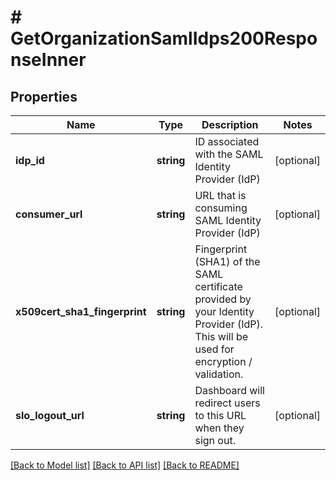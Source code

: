 # # GetOrganizationSamlIdps200ResponseInner

## Properties

Name | Type | Description | Notes
------------ | ------------- | ------------- | -------------
**idp_id** | **string** | ID associated with the SAML Identity Provider (IdP) | [optional]
**consumer_url** | **string** | URL that is consuming SAML Identity Provider (IdP) | [optional]
**x509cert_sha1_fingerprint** | **string** | Fingerprint (SHA1) of the SAML certificate provided by your Identity Provider (IdP). This will be used for encryption / validation. | [optional]
**slo_logout_url** | **string** | Dashboard will redirect users to this URL when they sign out. | [optional]

[[Back to Model list]](../../README.md#models) [[Back to API list]](../../README.md#endpoints) [[Back to README]](../../README.md)
